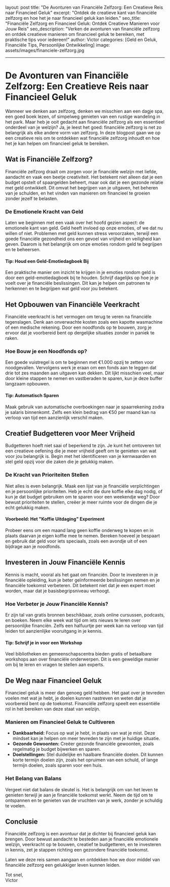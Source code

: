 layout: post
title: "De Avonturen van Financiële Zelfzorg: Een Creatieve Reis naar Financieel Geluk"
excerpt: "Ontdek de creatieve kant van financiële zelfzorg en hoe het je naar financieel geluk kan leiden."
seo_title: "Financiële Zelfzorg en Financieel Geluk: Ontdek Creatieve Manieren voor Jouw Reis"
seo_description: "Verken de avonturen van financiële zelfzorg en ontdek creatieve manieren om financieel geluk te bereiken, met praktische tips voor iedereen!"
author: Victor
categories: [Geld en Geluk, Financiële Tips, Persoonlijke Ontwikkeling]
image: assets/images/financiele-zelfzorg.jpg

---

# De Avonturen van Financiële Zelfzorg: Een Creatieve Reis naar Financieel Geluk

Wanneer we denken aan zelfzorg, denken we misschien aan een dagje spa, een goed boek lezen, of simpelweg genieten van een rustige wandeling in het park. Maar heb je ooit gedacht aan financiële zelfzorg als een essentieel onderdeel van je welzijn? Ja, je leest het goed: financiële zelfzorg is net zo belangrijk als elke andere vorm van zelfzorg. In deze blogpost gaan we op een creatieve reis om te ontdekken wat financiële zelfzorg inhoudt en hoe het je kan helpen om financieel geluk te bereiken.

## Wat is Financiële Zelfzorg?

Financiële zelfzorg draait om zorgen voor je financiële welzijn met liefde, aandacht en vaak een beetje creativiteit. Het betekent niet alleen dat je een budget opstelt of spaargelden beheert, maar ook dat je een gezonde relatie met geld ontwikkelt. Dit omvat het begrijpen van je uitgaven, het beheren van je schulden, en het vinden van manieren om financieel te groeien zonder jezelf te belasten.

### De Emotionele Kracht van Geld

Laten we beginnen met een vaak over het hoofd gezien aspect: de emotionele kant van geld. Geld heeft invloed op onze emoties, of we dat nu willen of niet. Problemen met geld kunnen stress veroorzaken, terwijl een goede financiële gezondheid ons een gevoel van vrijheid en veiligheid kan geven. Daarom is het belangrijk om onze emoties rondom geld te begrijpen en te beheersen.

#### Tip: Houd een Geld-Emotiedagboek Bij

Een praktische manier om inzicht te krijgen in je emoties rondom geld is door een geld-emotiedagboek bij te houden. Schrijf dagelijks op hoe je je voelt over je financiële beslissingen. Dit kan je helpen om patronen te herkennen en te begrijpen wat geld voor jou betekent.

## Het Opbouwen van Financiële Veerkracht

Financiële veerkracht is het vermogen om terug te veren na financiële tegenslagen. Denk aan onverwachte kosten zoals een kapotte wasmachine of een medische rekening. Door een noodfonds op te bouwen, zorg je ervoor dat je voorbereid bent op dergelijke situaties zonder in paniek te raken.

### Hoe Bouw je een Noodfonds op?

Een goede vuistregel is om te beginnen met €1.000 opzij te zetten voor noodgevallen. Vervolgens werk je eraan om een fonds aan te leggen dat drie tot zes maanden aan uitgaven kan dekken. Dit lijkt misschien veel, maar door kleine stappen te nemen en vastberaden te sparen, kun je deze buffer langzaam opbouwen.

#### Tip: Automatisch Sparen

Maak gebruik van automatische overboekingen naar je spaarrekening zodra je salaris binnenkomt. Zelfs een klein bedrag van €50 per maand kan na verloop van tijd een aanzienlijk verschil maken.

## Creatief Budgetteren voor Meer Vrijheid

Budgetteren hoeft niet saai of beperkend te zijn. Je kunt het omtoveren tot een creatieve oefening die je meer vrijheid geeft om te genieten van wat voor jou belangrijk is. Begin met het identificeren van je kernwaarden en stel geld opzij voor die zaken die je gelukkig maken.

### De Kracht van Prioriteiten Stellen

Niet alles is even belangrijk. Maak een lijst van je financiële verplichtingen en je persoonlijke prioriteiten. Heb je echt die dure koffie elke dag nodig, of kun je dat budget gebruiken om te sparen voor een weekendje weg? Door bewust prioriteiten te stellen, creëer je meer ruimte voor de dingen die je echt gelukkig maken.

#### Voorbeeld: Het "Koffie Uitdaging" Experiment

Probeer eens om een maand lang geen koffie onderweg te kopen en in plaats daarvan je eigen koffie mee te nemen. Bereken hoeveel je bespaart en gebruik dat geld voor iets speciaals, zoals een avondje uit of een bijdrage aan je noodfonds.

## Investeren in Jouw Financiële Kennis

Kennis is macht, vooral als het gaat om financiën. Door te investeren in je financiële opleiding, kun je beter geïnformeerde beslissingen nemen en je financiële toekomst verbeteren. Dit betekent niet dat je een expert moet worden, maar dat je basisbegripsniveau verhoogt.

### Hoe Verbeter je Jouw Financiële Kennis?

Er zijn tal van gratis bronnen beschikbaar, zoals online cursussen, podcasts, en boeken. Neem elke week wat tijd om iets nieuws te leren over persoonlijke financiën. Zelfs een halfuurtje per week kan na verloop van tijd leiden tot aanzienlijke vooruitgang in je kennis.

#### Tip: Schrijf je in voor een Workshop

Veel bibliotheken en gemeenschapscentra bieden gratis of betaalbare workshops aan over financiële onderwerpen. Dit is een geweldige manier om bij te leren en vragen te stellen aan experts.

## De Weg naar Financieel Geluk

Financieel geluk is meer dan genoeg geld hebben. Het gaat over je tevreden voelen met wat je hebt, je doelen kunnen nastreven en weten dat je voorbereid bent op de toekomst. Financiële zelfzorg speelt een essentiële rol in het bereiken van deze staat van welzijn.

### Manieren om Financieel Geluk te Cultiveren

- **Dankbaarheid:** Focus op wat je hebt, in plaats van wat je mist. Deze mindset kan je helpen om meer tevreden te zijn met je huidige situatie.
- **Gezonde Gewoonten:** Creëer gezonde financiële gewoonten, zoals regelmatig je budget bijwerken en sparen.
- **Doelstellingen:** Stel duidelijke en haalbare financiële doelen. Dit kunnen korte termijn doelen zijn, zoals het opruimen van een schuld, of lange termijn doelen, zoals sparen voor een huis.

### Het Belang van Balans

Vergeet niet dat balans de sleutel is. Het is belangrijk om van het leven te genieten terwijl je aan je financiële toekomst werkt. Neem de tijd om te ontspannen en te genieten van de vruchten van je werk, zonder je schuldig te voelen.

## Conclusie

Financiële zelfzorg is een avontuur dat je dichter bij financieel geluk kan brengen. Door bewust aandacht te besteden aan je financiële emotionele welzijn, veerkracht op te bouwen, creatief te budgetteren, en te investeren in kennis, zet je stappen richting een gezondere financiële toekomst.

Laten we deze reis samen aangaan en ontdekken hoe we door middel van financiële zelfzorg een gelukkiger leven kunnen leiden.

Tot snel,  
Victor